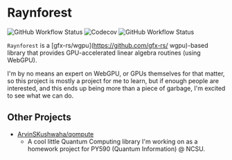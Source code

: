 # Raynforest

![GitHub Workflow Status][1] ![Codecov][2] ![GitHub Workflow Status][3]

`Raynforest` is a [gfx-rs/wgpu](https://github.com/gfx-rs/
wgpu)-based library that provides GPU-accelerated linear algebra routines (using
WebGPU).

I'm by no means an expert on WebGPU, or GPUs themselves for that matter, so this
project is mostly a project for me to learn, but if enough people are interested,
and this ends up being more than a piece of garbage, I'm excited to see what we
can do.

## Other Projects

- [ArvinSKushwaha/qompute][4]
  - A cool little Quantum Computing library I'm working on as a homework project
    for PY590 (Quantum Information) @ NCSU.

[1]: https://img.shields.io/github/actions/workflow/status/ArvinSKushwaha/raynforest/rust.yml?style=for-the-badge
[2]: https://img.shields.io/codecov/c/gh/ArvinSKushwaha/raynforest?style=for-the-badge
[3]: https://img.shields.io/github/actions/workflow/status/ArvinSKushwaha/raynforest/audit.yml?label=SEC-ADUIT&style=for-the-badge
[4]: https://github.com/ArvinSKushwaha/qompute
